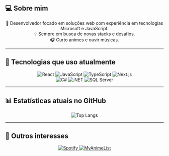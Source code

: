 ## 💻 Sobre mim

<div align="center">

🎯 Desenvolvedor focado em soluções web com experiência em tecnologias Microsoft e JavaScript.<br/>
💡 Sempre em busca de novas stacks e desafios.<br/>
🎧 Curto animes e ouvir músicas.

</div>

---

## 🧠 Tecnologias que uso atualmente

<div align="center">

<img src="https://img.shields.io/badge/React-20232a?style=for-the-badge&logo=react&logoColor=61DAFB" alt="React" />
<img src="https://img.shields.io/badge/JavaScript-323330?style=for-the-badge&logo=javascript&logoColor=F7DF1E" alt="JavaScript" />
<img src="https://img.shields.io/badge/TypeScript-007ACC?style=for-the-badge&logo=typescript&logoColor=white" alt="TypeScript" />
<img src="https://img.shields.io/badge/Next.js-000000?style=for-the-badge&logo=next.js&logoColor=white" alt="Next.js" />
<br/>
<img src="https://img.shields.io/badge/C%23-239120?style=for-the-badge&logo=c-sharp&logoColor=white" alt="C#" />
<img src="https://img.shields.io/badge/.NET-512BD4?style=for-the-badge&logo=dotnet&logoColor=white" alt=".NET" />
<img src="https://img.shields.io/badge/SQL-CC2927?style=for-the-badge&logo=mysql&logoColor=white" alt="SQL Server" />

</div>

---

## 📊 Estatísticas atuais no GitHub

<div align="center">

<img src="https://github-readme-stats.vercel.app/api/top-langs/?username=matheuscardosoc&layout=compact&theme=tokyonight&langs_count=8" alt="Top Langs" />

</div>

---

## 🎵 Outros interesses

<div align="center">

<a href="https://open.spotify.com/user/a06uay17lmnxn1fnvqhwyj65z" target="_blank">
  <img src="https://img.shields.io/badge/Spotify-1ED760?style=for-the-badge&logo=spotify&logoColor=white" alt="Spotify" />
</a>

<a href="https://myanimelist.net/profile/Theuso" target="_blank">
  <img src="https://img.shields.io/badge/MyAnimeList-2e51a2?style=for-the-badge&logo=myanimelist&logoColor=white" alt="MyAnimeList" />
</a>

</div>
